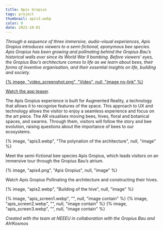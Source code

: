 ```yaml
---
title: Apis Gropius
tags: project
thumbnail: apis3.webp
color: 0
date: 2022-10-01
---
```


*Through a sequence of three immersive, audio-visual experiences, Apis Gropius introduces viewers to a semi-fictional, eponymous bee species. Apis Gropius has been growing and pollinating behind the Gropius Bau’s historical walls ever since its World War II bombing. Before viewers’ eyes, the Gropius Bau’s architecture comes to life as we learn about bees, their forms of inventive organisation, and their essential insights on life, building and society.*

<span class="more"></span>

<a class="no-decoration" target="blank" href="https://vimeo.com/726038949">
  {% image, "video_screenshot.png", "Video", null, "image no-link" %}
</a>

[Watch the app teaser](https://vimeo.com/726038949).


The Apis Gropius experience is built for Augmented Reality, a technology that allows it to recognise features of the space. This approach to UX and technology allows the visitor to enjoy a seamless experience and focus on the art piece. The AR visualises moving bees, hives, floral and botanical spaces, and swarms. Through them, visitors will follow the story and bee evolution, raising questions about the importance of bees to our ecosystems.

{% image, "apis3.webp", "The polynation of the architecture", null, "image" %}

Meet the semi-fictional bee species Apis Gropius, which leads visitors on an immersive tour through the Gropius Bau’s atrium.

{% image, "apis4.png", "Apis Gropius", null, "image" %}

Watch Apis Gropius Pollinating the architecture and constructing their hives.

{% image, "apis2.webp", "Building of the hive", null, "image" %}

<div class="gallery">
{% image, "apis_screen1.webp", "", null, "image contain" %}
{% image, "apis_screen2.webp", "", null, "image contain" %}
{% image, "apis_screen3.webp", "", null, "image contain" %}
</div>

*Created with the team at NEEEU in collaboration with the Gropius Bau and Ah!Kosmos*
